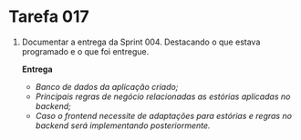 # Tarefa 017 

1. Documentar a entrega da Sprint 004. Destacando o que estava programado e o que foi entregue.

   **Entrega**

   - *Banco de dados da aplicação criado;*
   - *Principais regras de negócio relacionadas as estórias aplicadas no backend;*
   - *Caso o frontend necessite de adaptações para estórias e regras no backend será implementando posteriormente.*


